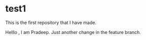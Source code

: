# test1
This is the first repository that I have made. 

Helllo , I am Pradeep.
Just another change in the feature branch.
